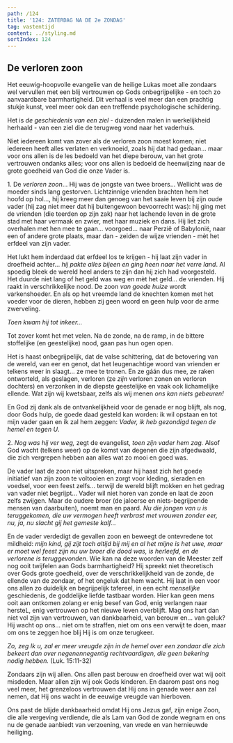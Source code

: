 ```yaml
---
path: /124
title: '124: ZATERDAG NA DE 2e ZONDAG'
tag: vastentijd
content: ../styling.md
sortIndex: 124
---
```


## De verloren zoon

Het eeuwig-hoopvolle evangelie van de heilige Lukas moet alle zondaars wel vervullen met een blij vertrouwen op Gods onbegrijpelijke - en toch zo aanvaardbare barmhartigheid. Dit verhaal is veel meer dan een prachtig stukje kunst, veel meer ook dan een treffende psychologische schildering.

Het is _de geschiedenis van een ziel_ - duizenden malen in werkelijkheid herhaald - van een ziel die de terugweg vond naar het vaderhuis.

Niet iedereen komt van zover als de verloren zoon moest komen; niet iedereen heeft alles verlaten en verknoeid, zoals hij dat had gedaan... maar voor ons allen is de les bedoeld van het diepe berouw, van het grote vertrouwen ondanks alles; voor ons allen is bedoeld de heenwijzing naar de grote goedheid van God die onze Vader is.

1\. De _verloren zoon_... Hij was de jongste van twee broers... Wellicht was de moeder sinds lang gestorven. Lichtzinnige vrienden brachten hem het hoofd op hol..., hij kreeg meer dan genoeg van het saaie leven bij zijn oude vader (hij zag niet meer dat hij buitengewoon bevoorrecht was): hij ging met de vrienden (die teerden op zijn zak) naar het lachende leven in de grote stad met haar vermaak en zwier, met haar muziek en dans. Hij liet zich overhalen met hen mee te gaan... voorgoed... naar Perzië of Babylonië, naar een of andere grote plaats, maar dan - zeiden de wijze vrienden - mèt het erfdeel van zijn vader.

Het lukt hem inderdaad dat erfdeel los te krijgen - hij laat zijn vader in droefheid achter... _hij pakte alles bijeen en ging heen naar het verre land_. Al spoedig bleek de wereld heel anders te zijn dan hij zich had voorgesteld. Het duurde niet lang of het geld was weg en mèt het geld... de
vrienden. Hij raakt in verschrikkelijke nood. De zoon _van goede huize_ wordt varkenshoeder. En als op het vreemde land de knechten komen met het voeder voor de dieren, hebben zij geen woord en geen hulp voor de arme zwerveling.

_Toen kwam hij tot inkeer..._

Tot zover komt het met velen. Na de zonde, na de ramp, in de bittere stoffelijke (en geestelijke) nood, gaan pas hun ogen open.

Het is haast onbegrijpelijk, dat de valse schittering, dat de betovering van de wereld, van eer en genot, dat het leugenachtige woord van vrienden er telkens weer in slaagt... ze mee te tronen. En ze gáán dus mee, ze raken ontworteld, als geslagen, verloren (ze _zijn_ verloren zonen en verloren dochters) en verzonken in de diepste geestelijke en vaak ook lichamelijke ellende. Wat zijn wij kwetsbaar, zelfs als wij menen _ons kan niets gebeuren!_

En God zij dank als de ontvankelijkheid voor de genade er nog blijft, als nog, door Gods hulp, de goede daad gesteld kan worden: ik wil opstaan en tot mijn vader gaan en ik zal hem zeggen: _Vader, ik heb gezondigd tegen de hemel en tegen U_.

2\. _Nog was hij ver weg,_ zegt de evangelist, _toen zijn vader hem zag._ Alsof God wacht (telkens weer) op de komst van degenen die zijn afgedwaald, die zich vergrepen hebben aan alles wat zo mooi en goed was.

De vader laat de zoon niet uitspreken, maar hij haast zich het goede initiatief van zijn zoon te voltooien en zorgt voor kleding, sieraden en voedsel, voor een feest zelfs... terwijl de wereld blijft mokken en het gedrag van vader niet begrijpt... Vader wil niet horen van zonde en laat de zoon zelfs zwijgen. Maar de oudere broer (de jaloerse en niets-begrijpende mensen van daarbuiten), noemt man en paard. _Nu die jongen van u is teruggekomen, die uw vermogen heeft verbrast met vrouwen zonder eer, nu, ja, nu slacht gij het gemeste kalf..._

En de vader verdedigt de gevallen zoon en beweegt de ontevredene tot mildheid: _mijn kind, gij zijt toch altijd bij mij en al het mijne is het uwe, maar er moet wel feest zijn nu uw broer die dood was, is herleefd, en de verlorene is teruggevonden_. Wie kan na deze woorden van de Meester zelf nog ooit twijfelen aan Gods barmhartigheid? Hij spreekt niet theoretisch over Gods grote goedheid, over de verschrikkelijkheid van de zonde, de ellende van de zondaar, of het ongeluk dat hem wacht. Hij laat in een voor ons allen zo duidelijk en begrijpelijk tafereel, in een echt _menselijke_ geschiedenis, de goddelijke liefde tastbaar worden. Hier kan geen mens ooit aan ontkomen zolang er enig besef van God, enig verlangen naar hersteL, enig vertrouwen op het nieuwe leven overblijft. Mag ons hart dan niet vol zijn van vertrouwen, van dankbaarheid, van berouw en... van geluk? Hij wacht op ons... niet om te straffen, niet om ons een verwijt te doen, maar om ons te zeggen
hoe blij Hij is om onze terugkeer.

_Zo, zeg Ik u, zal er meer vreugde zijn in de hemel over een zondaar die zich bekeert dan over negenennegentig rechtvaardigen, die geen bekering nodig hebben._ (Luk. 15:11-32)

Zondaars zijn wij allen. Ons allen past berouw en droefheid over wat wij ooit misdeden. Maar allen zijn wij ook Gods kinderen. En daarom past ons nog veel meer, het grenzeloos vertrouwen dat Hij ons in genade weer aan zal nemen, dat Hij ons wacht in de eeuwige vreugde van hierboven.

Ons past de blijde dankbaarheid omdat Hij ons Jezus gaf, zijn enige Zoon, die alle vergeving verdiende, die als Lam van God de zonde wegnam en ons nu de genade aanbiedt van verzoening, van vrede en van hernieuwde heiliging.
